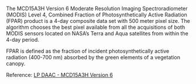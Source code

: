 The MCD15A3H Version 6 Moderate Resolution Imaging Spectroradiometer (MODIS) Level 4, Combined Fraction of Photosynthetically Active Radiation (FPAR) product is a 4-day composite data set with 500 meter pixel size. The algorithm chooses the best pixel available from all the acquisitions of both MODIS sensors located on NASA’s Terra and Aqua satellites from within the 4-day period.

FPAR is defined as the fraction of incident photosynthetically active radiation (400-700 nm) absorbed by the green elements of a vegetation canopy.

Reference: [LP DAAC - MCD15A3H Version 6](https://doi.org/10.5067/MODIS/MCD15A3H.006)

